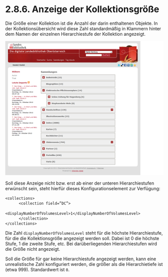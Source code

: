 # 2.8.6. Anzeige der Kollektionsgröße

Die Größe einer Kollektion ist die Anzahl der darin enthaltenen Objekte. In der Kollektionsübersicht wird diese Zahl standardmäßig in Klammern hinter dem Namen der einzelnen Hierarchiestufe der Kollektion angezeigt. 

![](../../.gitbook/assets/kollektionsgroesse.png)

Soll diese Anzeige nicht bzw. erst ab einer der unteren Hierarchiestufen erwünscht sein, steht hierfür dieses Konfigurationselement zur Verfügung:

```markup
<collections>
      <collection field=”DC”>
              <displayNumberOfVolumesLevel>1</displayNumberOfVolumesLevel>
      </collection>
</collections>
```

Die Zahl `displayNumberOfVolumesLevel` steht für die höchste Hierarchiestufe, für die die Kollektionsgröße angezeigt werden soll. Dabei ist 0 die höchste Stufe, 1 die zweite Stufe, etc. Bei darüberliegenden Hierarchiestufen wird die Größe nicht angezeigt.

Soll die Größe für gar keine Hierarchiestufe angezeigt werden, kann eine unrealistische Zahl konfiguriert werden, die größer als die Hierarchietiefe ist \(etwa 999\). Standardwert ist `0`.  


